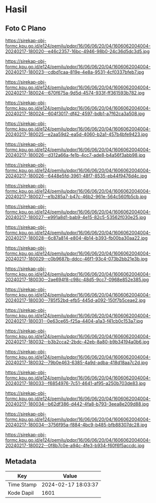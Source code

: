 # Hasil

## Foto C Plano

https://sirekap-obj-formc.kpu.go.id/e124/pemilu/pdpr/16/06/06/20/04/1606062004004-20240217-180020--e46c2357-16bc-4946-98b0-24c36d5dc3d5.jpg

https://sirekap-obj-formc.kpu.go.id/e124/pemilu/pdpr/16/06/06/20/04/1606062004004-20240217-180023--cdbd1caa-819e-4e8a-9531-4cf0337bfeb7.jpg

https://sirekap-obj-formc.kpu.go.id/e124/pemilu/pdpr/16/06/06/20/04/1606062004004-20240217-180024--670f675a-9d5d-4574-933f-ff361593b782.jpg

https://sirekap-obj-formc.kpu.go.id/e124/pemilu/pdpr/16/06/06/20/04/1606062004004-20240217-180024--604f3017-df42-4597-bdb1-a7f62ca3a508.jpg

https://sirekap-obj-formc.kpu.go.id/e124/pemilu/pdpr/16/06/06/20/04/1606062004004-20240217-180025--e2aa59d2-ea5d-4060-b2a1-457b4bfe9423.jpg

https://sirekap-obj-formc.kpu.go.id/e124/pemilu/pdpr/16/06/06/20/04/1606062004004-20240217-180026--d312a66a-fe1b-4cc7-ade8-b4a56f3abb98.jpg

https://sirekap-obj-formc.kpu.go.id/e124/pemilu/pdpr/16/06/06/20/04/1606062004004-20240217-180026--6448e5fd-3961-48f7-8535-eb44f9476d4c.jpg

https://sirekap-obj-formc.kpu.go.id/e124/pemilu/pdpr/16/06/06/20/04/1606062004004-20240217-180027--e1b285a7-b47c-46b2-961e-564c560fb5cb.jpg

https://sirekap-obj-formc.kpu.go.id/e124/pemilu/pdpr/16/06/06/20/04/1606062004004-20240217-180027--e991a8d1-bab9-4e15-82c5-53562f030e25.jpg

https://sirekap-obj-formc.kpu.go.id/e124/pemilu/pdpr/16/06/06/20/04/1606062004004-20240217-180028--6c87a814-e804-4b14-b393-fb00ba30aa22.jpg

https://sirekap-obj-formc.kpu.go.id/e124/pemilu/pdpr/16/06/06/20/04/1606062004004-20240217-180029--c0b9687b-ddcc-46f1-93c4-073b2bb21e3b.jpg

https://sirekap-obj-formc.kpu.go.id/e124/pemilu/pdpr/16/06/06/20/04/1606062004004-20240217-180030--2ae694f8-c98c-48d5-9cc7-0968e852e385.jpg

https://sirekap-obj-formc.kpu.go.id/e124/pemilu/pdpr/16/06/06/20/04/1606062004004-20240217-180030--785f52bd-efb5-445d-a092-150f7b5ceae2.jpg

https://sirekap-obj-formc.kpu.go.id/e124/pemilu/pdpr/16/06/06/20/04/1606062004004-20240217-180031--0e63ce65-f25a-4404-a1a3-f41cb0c153a7.jpg

https://sirekap-obj-formc.kpu.go.id/e124/pemilu/pdpr/16/06/06/20/04/1606062004004-20240217-180032--b3b2cca2-2bdc-42eb-8a80-b9b34194a0b6.jpg

https://sirekap-obj-formc.kpu.go.id/e124/pemilu/pdpr/16/06/06/20/04/1606062004004-20240217-180032--79b0e463-6385-4a9d-adba-418d18aa7c2d.jpg

https://sirekap-obj-formc.kpu.go.id/e124/pemilu/pdpr/16/06/06/20/04/1606062004004-20240217-180033--f6854976-7c51-4641-af95-a250b703de83.jpg

https://sirekap-obj-formc.kpu.go.id/e124/pemilu/pdpr/16/06/06/20/04/1606062004004-20240217-180034--b62df386-d442-4fa8-b793-3eea8e209d88.jpg

https://sirekap-obj-formc.kpu.go.id/e124/pemilu/pdpr/16/06/06/20/04/1606062004004-20240217-180034--3756f95a-f884-4bc9-b485-bfb88307dc28.jpg

https://sirekap-obj-formc.kpu.go.id/e124/pemilu/pdpr/16/06/06/20/04/1606062004004-20240217-180022--0f8b7c0e-a94c-4fe3-b934-f60f6f5accdc.jpg


## Metadata

| Key        | Value               |
| ---------- | ------------------- |
| Time Stamp | 2024-02-17 18:03:37 |
| Kode Dapil | 1601                |



